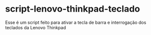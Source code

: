 # script-lenovo-thinkpad-teclado
Esse é um script feito para ativar a tecla de barra e interrogação dos teclados da Lenovo Thinkpad

